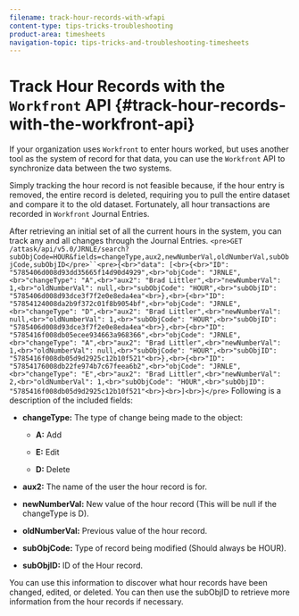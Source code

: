 ```yaml
---
filename: track-hour-records-with-wfapi
content-type: tips-tricks-troubleshooting
product-area: timesheets
navigation-topic: tips-tricks-and-troubleshooting-timesheets
---
```





# Track Hour Records with the `Workfront` API {#track-hour-records-with-the-workfront-api}

If your organization uses `Workfront` to enter hours worked, but uses another tool as the system of record for that data, you can use the `Workfront` API to synchronize data between the two systems.


Simply tracking the hour record is not feasible because, if the hour entry is removed, the entire record is deleted, requiring you to pull the entire dataset and compare it to the old dataset. Fortunately, all hour transactions are recorded in `Workfront` Journal Entries.


After retrieving an initial set of all the current hours in the system, you can track any and all changes through the Journal Entries.
`<pre>GET /attask/api/v5.0/JRNLE/search?subObjCode=HOUR&fields=changeType,aux2,newNumberVal,oldNumberVal,subObjCode,subObjID</pre>``<pre>{<br>"data": [<br>{<br>"ID": "5785406d008d93dd35665f14d90d4929",<br>"objCode": "JRNLE",<br>"changeType": "A",<br>"aux2": "Brad Littler",<br>"newNumberVal": 1,<br>"oldNumberVal": null,<br>"subObjCode": "HOUR",<br>"subObjID": "5785406d008d93dce3f7f2e0e8eda4ea"<br>},<br>{<br>"ID": "57854124008da2b9f372c01f8b9054bf",<br>"objCode": "JRNLE",<br>"changeType": "D",<br>"aux2": "Brad Littler",<br>"newNumberVal": null,<br>"oldNumberVal": 1,<br>"subObjCode": "HOUR",<br>"subObjID": "5785406d008d93dce3f7f2e0e8eda4ea"<br>},<br>{<br>"ID": "5785416f008db05ecee934663a968366",<br>"objCode": "JRNLE",<br>"changeType": "A",<br>"aux2": "Brad Littler",<br>"newNumberVal": 1,<br>"oldNumberVal": null,<br>"subObjCode": "HOUR",<br>"subObjID": "5785416f008db05d9d2925c12b10f521"<br>},<br>{<br>"ID": "57854176008db22fe974b7c67feea6b2",<br>"objCode": "JRNLE",<br>"changeType": "E",<br>"aux2": "Brad Littler",<br>"newNumberVal": 2,<br>"oldNumberVal": 1,<br>"subObjCode": "HOUR",<br>"subObjID": "5785416f008db05d9d2925c12b10f521"<br>}<br>]<br>}</pre>` Following is a description of the included fields:  




* **changeType:** The type of change being made to the object:  

    
    
    * **A:** Add  
    
    * **E:** Edit  
    
    * **D:** Delete  
    
    
    

* **aux2:** The name of the user the hour record is for.  

* **newNumberVal:** New value of the hour record (This will be null if the changeType is D).  

* **oldNumberVal:** Previous value of the hour record.  

* **subObjCode:** Type of record being modified (Should always be HOUR).  

* **subObjID:** ID of the Hour record.


You can use this information to discover what hour records have been changed, edited, or deleted. You can then use the subObjID to retrieve more information from the hour records if necessary.
